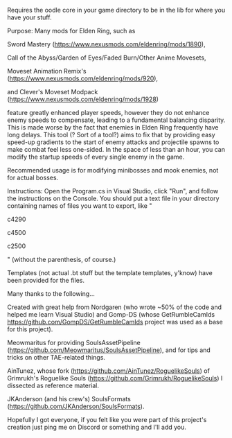 Requires the oodle core in your game directory to be in the lib for where you have your stuff.

Purpose: Many mods for Elden Ring, such as 

Sword Mastery (https://www.nexusmods.com/eldenring/mods/1890), 

Call of the Abyss/Garden of Eyes/Faded Burn/Other Anime Movesets, 

Moveset Animation Remix's (https://www.nexusmods.com/eldenring/mods/920),

and Clever's Moveset Modpack (https://www.nexusmods.com/eldenring/mods/1928)

feature greatly enhanced player speeds, however they do not enhance enemy speeds to compensate, leading to a fundamental balancing disparity. This is made worse by the fact that enemies in Elden Ring frequently have long delays. This tool (? Sort of a tool?) aims to fix that by providing easy speed-up gradients to the start of enemy attacks and projectile spawns to make combat feel less one-sided. In the space of less than an hour, you can modify the startup speeds of every single enemy in the game.

Recommended usage is for modifying minibosses and mook enemies, not for actual bosses.

Instructions: Open the Program.cs in Visual Studio, click "Run", and follow the instructions on the Console. You should put a text file in your directory containing names of files you want to export, like "

c4290

c4500

c2500

" (without the parenthesis, of course.)

Templates (not actual .bt stuff but the template templates, y'know) have been provided for the files.

Many thanks to the following...

Created with great help from Nordgaren (who wrote ~50% of the code and helped me learn Visual Studio) and Gomp-DS (whose GetRumbleCamIds https://github.com/GompDS/GetRumbleCamIds project was used as a base for this project).

Meowmaritus for providing SoulsAssetPipeline (https://github.com/Meowmaritus/SoulsAssetPipeline), and for tips and tricks on other TAE-related things.

AinTunez, whose fork (https://github.com/AinTunez/RoguelikeSouls) of Grimrukh's Roguelike Souls (https://github.com/Grimrukh/RoguelikeSouls) I dissected as reference material.

JKAnderson (and his crew's) SoulsFormats (https://github.com/JKAnderson/SoulsFormats).

Hopefully I got everyone, if you felt like you were part of this project's creation just ping me on Discord or something and I'll add you.
